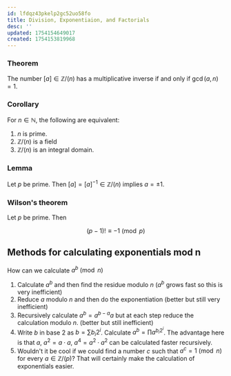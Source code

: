 ```yaml
---
id: lfdqz43pkelp2gc52uo58fo
title: Division, Exponentiaion, and Factorials
desc: ''
updated: 1754154649017
created: 1754153819968
---
```


### Theorem

The number $[a] \in \mathbb{Z}/(n)$ has a multiplicative inverse if and only if $\gcd(a,n) = 1$.

### Corollary
For $n \in \mathbb{N}$, the following are equivalent:

1. $n$ is prime.
2. $\mathbb{Z}/(n)$ is a field
3. $\mathbb{Z}/(n)$ is an integral domain.

### Lemma

Let $p$ be prime. Then $[a]=[a]^{-1} \in \mathbb{Z}/(n)$ implies $a = \pm 1$.

### Wilson's theorem

Let $p$ be prime. Then

$$
(p-1)! \equiv -1 \pmod p
$$

## Methods for calculating exponentials mod n

How can we calculate $a^b \pmod n$

1. Calculate $a^b$ and then find the residue modulo $n$ ($a^b$ grows fast so this is very inefficient)
2. Reduce $a$ modulo $n$ and then do the exponentiation (better but still very inefficient)
3. Recursively calculate $a^b = a^{b-a}a$ but at each step reduce the calculation modulo $n$. (better but still inefficient)
4. Write $b$ in base $2$ as $b = \sum b_i 2^i$. Calculate $a^b =\prod a^{b_i 2^i}$. The advantage here is that $a$, $a^2=a \cdot a$, $a^4 = a^2 \cdot a^2$ can be calculated faster recursively.
5. Wouldn't it be cool if we could find a number $c$ such that $a^{c}=1 \pmod n$ for every $a \in \mathbb{Z}/(p)$? That will certainly make the calculation of exponentials easier.